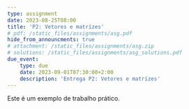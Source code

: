 ```yaml
---
type: assignment
date: 2023-08-25T08:00
title: 'P2: Vetores e matrízes'
# pdf: /static_files/assignments/asg.pdf
hide_from_announcments: true
# attachment: /static_files/assignments/asg.zip
# solutions: /static_files/assignments/asg_solutions.pdf
due_event: 
    type: due
    date: 2023-09-01T07:30:00+2:00
    description: 'Entrega P2: Vetores e matrízes'
---
```

Este é um exemplo de trabalho prático.
